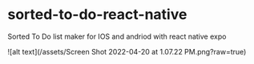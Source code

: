 # sorted-to-do-react-native


Sorted To Do list maker for IOS and andriod with react native expo

![alt text](/assets/Screen Shot 2022-04-20 at 1.07.22 PM.png?raw=true)

